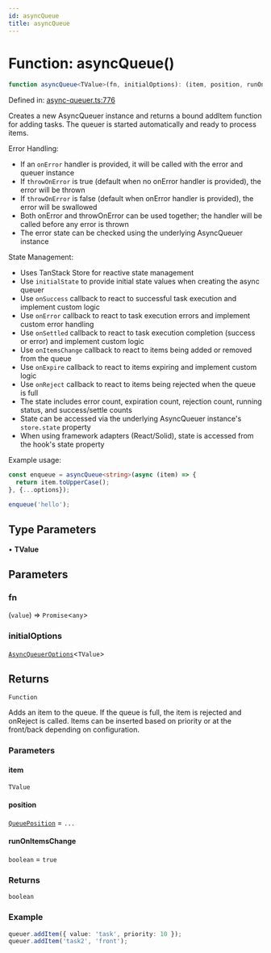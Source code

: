 ```yaml
---
id: asyncQueue
title: asyncQueue
---
```


<!-- DO NOT EDIT: this page is autogenerated from the type comments -->

# Function: asyncQueue()

```ts
function asyncQueue<TValue>(fn, initialOptions): (item, position, runOnItemsChange) => boolean
```

Defined in: [async-queuer.ts:776](https://github.com/TanStack/pacer/blob/main/packages/pacer/src/async-queuer.ts#L776)

Creates a new AsyncQueuer instance and returns a bound addItem function for adding tasks.
The queuer is started automatically and ready to process items.

Error Handling:
- If an `onError` handler is provided, it will be called with the error and queuer instance
- If `throwOnError` is true (default when no onError handler is provided), the error will be thrown
- If `throwOnError` is false (default when onError handler is provided), the error will be swallowed
- Both onError and throwOnError can be used together; the handler will be called before any error is thrown
- The error state can be checked using the underlying AsyncQueuer instance

State Management:
- Uses TanStack Store for reactive state management
- Use `initialState` to provide initial state values when creating the async queuer
- Use `onSuccess` callback to react to successful task execution and implement custom logic
- Use `onError` callback to react to task execution errors and implement custom error handling
- Use `onSettled` callback to react to task execution completion (success or error) and implement custom logic
- Use `onItemsChange` callback to react to items being added or removed from the queue
- Use `onExpire` callback to react to items expiring and implement custom logic
- Use `onReject` callback to react to items being rejected when the queue is full
- The state includes error count, expiration count, rejection count, running status, and success/settle counts
- State can be accessed via the underlying AsyncQueuer instance's `store.state` property
- When using framework adapters (React/Solid), state is accessed from the hook's state property

Example usage:
```ts
const enqueue = asyncQueue<string>(async (item) => {
  return item.toUpperCase();
}, {...options});

enqueue('hello');
```

## Type Parameters

• **TValue**

## Parameters

### fn

(`value`) => `Promise`\<`any`\>

### initialOptions

[`AsyncQueuerOptions`](../../interfaces/asyncqueueroptions.md)\<`TValue`\>

## Returns

`Function`

Adds an item to the queue. If the queue is full, the item is rejected and onReject is called.
Items can be inserted based on priority or at the front/back depending on configuration.

### Parameters

#### item

`TValue`

#### position

[`QueuePosition`](../../type-aliases/queueposition.md) = `...`

#### runOnItemsChange

`boolean` = `true`

### Returns

`boolean`

### Example

```ts
queuer.addItem({ value: 'task', priority: 10 });
queuer.addItem('task2', 'front');
```
